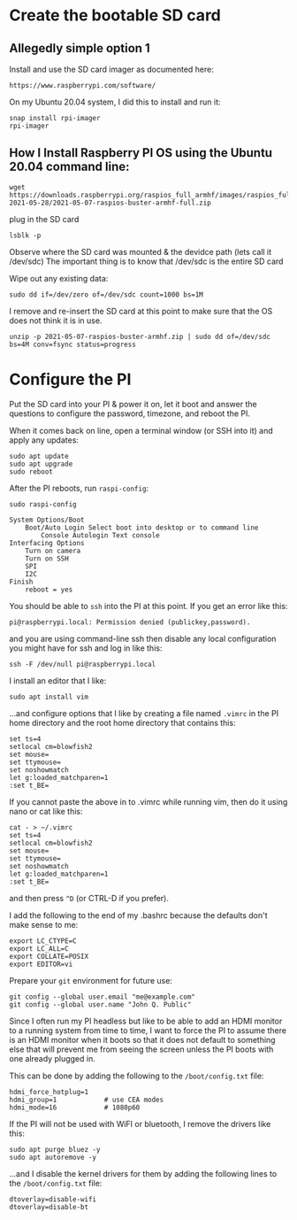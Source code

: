 # Create the bootable SD card

## Allegedly simple option 1

Install and  use the SD card imager as documented here:

	https://www.raspberrypi.com/software/

On my Ubuntu 20.04 system, I did this to install and run it:

	snap install rpi-imager
	rpi-imager


## How I Install Raspberry PI OS using the Ubuntu 20.04 command line:

	wget https://downloads.raspberrypi.org/raspios_full_armhf/images/raspios_full_armhf-2021-05-28/2021-05-07-raspios-buster-armhf-full.zip
	
plug in the SD card

	lsblk -p

Observe where the SD card was mounted & the devidce path (lets call it /dev/sdc)
The important thing is to know that /dev/sdc is the entire SD card 

Wipe out any existing data:

	sudo dd if=/dev/zero of=/dev/sdc count=1000 bs=1M

I remove and re-insert the SD card at this point to make sure that the OS does not 
think it is in use.

	unzip -p 2021-05-07-raspios-buster-armhf.zip | sudo dd of=/dev/sdc bs=4M conv=fsync status=progress



# Configure the PI

Put the SD card into your PI & power it on, let it boot and answer the questions to configure 
the password, timezone, and reboot the PI.  

When it comes back on line, open a terminal window (or SSH into it) 
and apply any updates:

	sudo apt update
	sudo apt upgrade
	sudo reboot

After the PI reboots, run `raspi-config`:

	sudo raspi-config

	System Options/Boot
		Boot/Auto Login Select boot into desktop or to command line
			Console Autologin Text console
	Interfacing Options
		Turn on camera
		Turn on SSH
		SPI
		I2C
	Finish
		reboot = yes


You should be able to `ssh` into the PI at this point.  If you get an error like this:

	pi@raspberrypi.local: Permission denied (publickey,password).

and you are using command-line ssh then disable any local configuration you might have 
for ssh and log in like this:

	ssh -F /dev/null pi@raspberrypi.local

I install an editor that I like:

	sudo apt install vim

...and configure options that I like by creating a file named `.vimrc` in the PI home directory
and the root home directory that contains this:

	set ts=4
	setlocal cm=blowfish2
	set mouse=
	set ttymouse=
	set noshowmatch
	let g:loaded_matchparen=1
	:set t_BE=

If you cannot paste the above in to .vimrc while running vim, then do it using nano or
cat like this:

	cat - > ~/.vimrc
    set ts=4
    setlocal cm=blowfish2
    set mouse=
    set ttymouse=
    set noshowmatch
    let g:loaded_matchparen=1
    :set t_BE=

and then press `^D` (or CTRL-D if you prefer).

I add the following to the end of my .bashrc because the defaults don't make sense to me:

	export LC_CTYPE=C
	export LC_ALL=C
	export COLLATE=POSIX
	export EDITOR=vi


Prepare your `git` environment for future use:

	git config --global user.email "me@example.com"
	git config --global user.name "John Q. Public"


Since I often run my PI headless but like to be able to add an HDMI monitor to
a running system from time to time, I want to force the PI to
assume there is an HDMI monitor when it boots so that it does not default to
something else that will prevent me from seeing the screen unless the PI boots
with one already plugged in.

This can be done by adding the following to the `/boot/config.txt` file:

	hdmi_force_hotplug=1
	hdmi_group=1            # use CEA modes
	hdmi_mode=16            # 1080p60


If the PI will not be used with WiFI or bluetooth, I remove the drivers like this:

	sudo apt purge bluez -y
	sudo apt autoremove -y

...and I disable the kernel drivers for them by adding the following lines to 
the `/boot/config.txt` file:

	dtoverlay=disable-wifi
	dtoverlay=disable-bt


